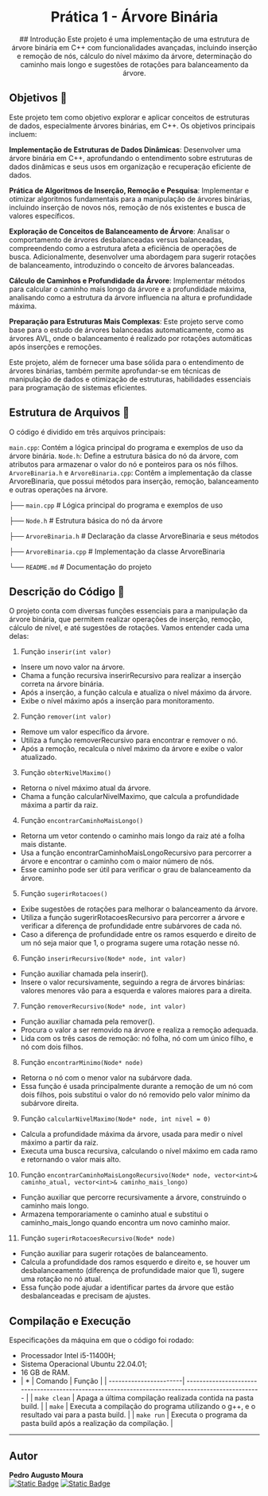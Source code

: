 <h1 align="center" font-size="200em"><b>Prática 1 - Árvore Binária</b></h1>

<p align="center">
## Introdução
Este projeto é uma implementação de uma estrutura de árvore binária em C++ com funcionalidades avançadas, incluindo inserção e remoção de nós, cálculo do nível máximo da árvore, determinação do caminho mais longo e sugestões de rotações para balanceamento da árvore.
</p>

## Objetivos 🎯
Este projeto tem como objetivo explorar e aplicar conceitos de estruturas de dados, especialmente árvores binárias, em C++. Os objetivos principais incluem:

**Implementação de Estruturas de Dados Dinâmicas**: Desenvolver uma árvore binária em C++, aprofundando o entendimento sobre estruturas de dados dinâmicas e seus usos em organização e recuperação eficiente de dados.

**Prática de Algoritmos de Inserção, Remoção e Pesquisa**: Implementar e otimizar algoritmos fundamentais para a manipulação de árvores binárias, incluindo inserção de novos nós, remoção de nós existentes e busca de valores específicos.

**Exploração de Conceitos de Balanceamento de Árvore**: Analisar o comportamento de árvores desbalanceadas versus balanceadas, compreendendo como a estrutura afeta a eficiência de operações de busca. Adicionalmente, desenvolver uma abordagem para sugerir rotações de balanceamento, introduzindo o conceito de árvores balanceadas.

**Cálculo de Caminhos e Profundidade da Árvore**: Implementar métodos para calcular o caminho mais longo da árvore e a profundidade máxima, analisando como a estrutura da árvore influencia na altura e profundidade máxima.

**Preparação para Estruturas Mais Complexas**: Este projeto serve como base para o estudo de árvores balanceadas automaticamente, como as árvores AVL, onde o balanceamento é realizado por rotações automáticas após inserções e remoções.

Este projeto, além de fornecer uma base sólida para o entendimento de árvores binárias, também permite aprofundar-se em técnicas de manipulação de dados e otimização de estruturas, habilidades essenciais para programação de sistemas eficientes.
</p>

## Estrutura de Arquivos 📂 
O código é dividido em três arquivos principais:

`main.cpp`: Contém a lógica principal do programa e exemplos de uso da árvore binária.
`Node.h`: Define a estrutura básica do nó da árvore, com atributos para armazenar o valor do nó e ponteiros para os nós filhos.
`ArvoreBinaria.h` e `ArvoreBinaria.cpp`: Contêm a implementação da classe ArvoreBinaria, que possui métodos para inserção, remoção, balanceamento e outras operações na árvore.



├── `main.cpp`              # Lógica principal do programa e exemplos de uso

├── `Node.h`                # Estrutura básica do nó da árvore

├── `ArvoreBinaria.h`       # Declaração da classe ArvoreBinaria e seus métodos

├── `ArvoreBinaria.cpp`     # Implementação da classe ArvoreBinaria

└── `README.md`             # Documentação do projeto


## Descrição do Código 📖

O projeto conta com diversas funções essenciais para a manipulação da árvore binária, que permitem realizar operações de inserção, remoção, cálculo de nível, e até sugestões de rotações. Vamos entender cada uma delas:

1. Função `inserir(int valor)`
- Insere um novo valor na árvore.
- Chama a função recursiva inserirRecursivo para realizar a inserção correta na árvore binária.
- Após a inserção, a função calcula e atualiza o nível máximo da árvore.
- Exibe o nível máximo após a inserção para monitoramento.
2. Função `remover(int valor)`
- Remove um valor específico da árvore.
- Utiliza a função removerRecursivo para encontrar e remover o nó.
- Após a remoção, recalcula o nível máximo da árvore e exibe o valor atualizado.
3. Função `obterNivelMaximo()`
- Retorna o nível máximo atual da árvore.
- Chama a função calcularNivelMaximo, que calcula a profundidade máxima a partir da raiz.
4. Função `encontrarCaminhoMaisLongo()`
- Retorna um vetor contendo o caminho mais longo da raiz até a folha mais distante.
- Usa a função encontrarCaminhoMaisLongoRecursivo para percorrer a árvore e encontrar o caminho com o maior número de nós.
- Esse caminho pode ser útil para verificar o grau de balanceamento da árvore.
5. Função `sugerirRotacoes()`
- Exibe sugestões de rotações para melhorar o balanceamento da árvore.
- Utiliza a função sugerirRotacoesRecursivo para percorrer a árvore e verificar a diferença de profundidade entre subárvores de cada nó.
- Caso a diferença de profundidade entre os ramos esquerdo e direito de um nó seja maior que 1, o programa sugere uma rotação nesse nó.
6. Função `inserirRecursivo(Node* node, int valor)`
- Função auxiliar chamada pela inserir().
- Insere o valor recursivamente, seguindo a regra de árvores binárias: valores menores vão para a esquerda e valores maiores para a direita.
7. Função `removerRecursivo(Node* node, int valor)`
- Função auxiliar chamada pela remover().
- Procura o valor a ser removido na árvore e realiza a remoção adequada.
- Lida com os três casos de remoção: nó folha, nó com um único filho, e nó com dois filhos.
8. Função `encontrarMinimo(Node* node)`
- Retorna o nó com o menor valor na subárvore dada.
- Essa função é usada principalmente durante a remoção de um nó com dois filhos, pois substitui o valor do nó removido pelo valor mínimo da subárvore direita.
9. Função `calcularNivelMaximo(Node* node, int nivel = 0)`
- Calcula a profundidade máxima da árvore, usada para medir o nível máximo a partir da raiz.
- Executa uma busca recursiva, calculando o nível máximo em cada ramo e retornando o valor mais alto.
10. Função `encontrarCaminhoMaisLongoRecursivo(Node* node, vector<int>& caminho_atual, vector<int>& caminho_mais_longo)`
- Função auxiliar que percorre recursivamente a árvore, construindo o caminho mais longo.
- Armazena temporariamente o caminho atual e substitui o caminho_mais_longo quando encontra um novo caminho maior.
11. Função `sugerirRotacoesRecursivo(Node* node)`
- Função auxiliar para sugerir rotações de balanceamento.
- Calcula a profundidade dos ramos esquerdo e direito e, se houver um desbalanceamento (diferença de profundidade maior que 1), sugere uma rotação no nó atual.
- Essa função pode ajudar a identificar partes da árvore que estão desbalanceadas e precisam de ajustes.






## Compilação e Execução

 Especificações da máquina em que o código foi rodado:
  * Processador Intel i5-11400H;
  * Sistema Operacional Ubuntu 22.04.01;
  * 16 GB de RAM.
* | * | Comando            |  Função                                                                                       |
  | -----------------------| ------------------------------------------------------------------------------------------------- |
  |  `make clean`          | Apaga a última compilação realizada contida na pasta build.                                       |
  |  `make`                | Executa a compilação do programa utilizando o g++, e o resultado vai para a pasta build.          |
  |  `make run`            | Executa o programa da pasta build após a realização da compilação.                                |

---

## Autor

**Pedro Augusto Moura**  
[![Static Badge](https://img.shields.io/badge/%7C%20PedroAugusto08-black?style=flat-square&logo=github)](https://github.com/PedroAugusto08)
[![Static Badge](https://img.shields.io/badge/%7C%20pedroaugustomoura70927%40gmail.com-black?style=flat-square&logo=gmail)](mailto:pedroaugustomoura70927@gmail.com)

<!---
✉️ pedroaugustomoura70927@gmail.com (**Pedro Augusto Moura**)